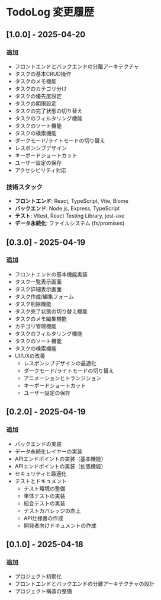 # TodoLog 変更履歴

## [1.0.0] - 2025-04-20

### 追加
- フロントエンドとバックエンドの分離アーキテクチャ
- タスクの基本CRUD操作
- タスクのメモ機能
- タスクのカテゴリ分け
- タスクの優先度設定
- タスクの期限設定
- タスクの完了状態の切り替え
- タスクのフィルタリング機能
- タスクのソート機能
- タスクの検索機能
- ダークモード/ライトモードの切り替え
- レスポンシブデザイン
- キーボードショートカット
- ユーザー設定の保存
- アクセシビリティ対応

### 技術スタック
- **フロントエンド**: React, TypeScript, Vite, Biome
- **バックエンド**: Node.js, Express, TypeScript
- **テスト**: Vitest, React Testing Library, jest-axe
- **データ永続化**: ファイルシステム (fs/promises)

## [0.3.0] - 2025-04-19

### 追加
- フロントエンドの基本機能実装
- タスク一覧表示画面
- タスク詳細表示画面
- タスク作成/編集フォーム
- タスク削除機能
- タスク完了状態の切り替え機能
- タスクのメモ編集機能
- カテゴリ管理機能
- タスクのフィルタリング機能
- タスクのソート機能
- タスクの検索機能
- UI/UXの改善
  - レスポンシブデザインの最適化
  - ダークモード/ライトモードの切り替え
  - アニメーションとトランジション
  - キーボードショートカット
  - ユーザー設定の保存

## [0.2.0] - 2025-04-19

### 追加
- バックエンドの実装
- データ永続化レイヤーの実装
- APIエンドポイントの実装（基本機能）
- APIエンドポイントの実装（拡張機能）
- セキュリティと最適化
- テストとドキュメント
  - テスト環境の整備
  - 単体テストの実装
  - 統合テストの実装
  - テストカバレッジの向上
  - API仕様書の作成
  - 開発者向けドキュメントの作成

## [0.1.0] - 2025-04-18

### 追加
- プロジェクト初期化
- フロントエンドとバックエンドの分離アーキテクチャの設計
- プロジェクト構造の整備

